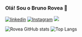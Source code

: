 ### Olá! Sou o Bruno Rovea 👋

[![linkedin](https://img.shields.io/badge/LinkedIn-0077B5?style=for-the-badge&logo=linkedin&logoColor=white)](https://www.linkedin.com/in/bruno-rovea-2a4201188/)
[![Instagram](https://img.shields.io/badge/Instagram-E4405F?style=for-the-badge&logo=instagram&logoColor=white)](https://www.instagram.com/bruno.rovea)
<a href="bruno.rrovea@gmail.com?"><img src="https://img.shields.io/badge/gmail-%23DD0031.svg?&style=for-the-badge&logo=gmail&logoColor=white"/></a>

![Rovea GitHub stats](https://github-readme-stats.vercel.app/api?username=BrunoRovea&show_icons=true&theme=dracula)
![Top Langs](https://github-readme-stats.vercel.app/api/top-langs/?username=BrunoRovea&layout=compact)
